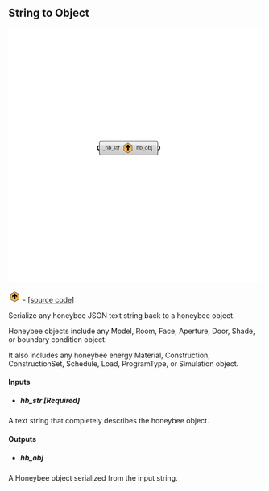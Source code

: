 ## String to Object

![](../../images/components/String_to_Object.png)

![](../../images/icons/String_to_Object.png) - [[source code]](https://github.com/ladybug-tools/honeybee-grasshopper-core/blob/master/ladybug_grasshopper/src//HB%20String%20to%20Object.py)


Serialize any honeybee JSON text string back to a honeybee object. 

Honeybee objects include any Model, Room, Face, Aperture, Door, Shade, or boundary condition object. 

It also includes any honeybee energy Material, Construction, ConstructionSet, Schedule, Load, ProgramType, or Simulation object. 



#### Inputs
* ##### hb_str [Required]
A text string that completely describes the honeybee object. 

#### Outputs
* ##### hb_obj
A Honeybee object serialized from the input string. 
